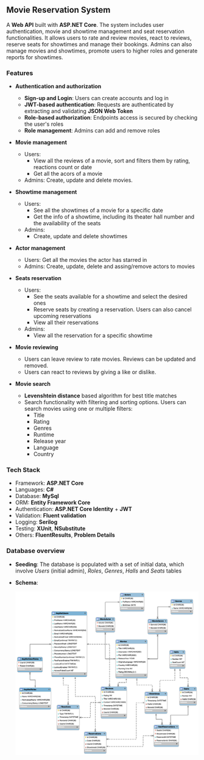 ## Movie Reservation System
A **Web API** built with **ASP.NET Core**. The system includes user authentication, movie and showtime management and seat reservation functionalities. It allows users to rate and review movies, react to reviews, reserve seats for showtimes and manage their bookings. Admins can also manage movies and showtimes, promote users to higher roles and generate reports for showtimes.

### Features
- **Authentication and authorization**
    - **Sign-up and Login**: Users can create accounts and log in
    - **JWT-based authentication**: Requests are authenticated by extracting and validating **JSON Web Token**
    - **Role-based authorization**: Endpoints access is secured by checking the user's roles
    - **Role management**: Admins can add and remove roles

- **Movie management**
  - Users:
      - View all the reviews of a movie, sort and filters them by rating, reactions count or date 
      - Get all the acors of a movie
  - Admins: Create, update and delete movies.
  
- **Showtime management**
  - Users:
      - See all the showtimes of a movie for a specific date
      - Get the info of a showtime, including its theater hall number and the availability of the seats
  - Admins:
    - Create, update and delete showtimes

- **Actor management**
  - Users: Get all the movies the actor has starred in
  - Admins: Create, update, delete and assing/remove actors to movies
 
- **Seats reservation**
  - Users:
    - See the seats available for a showtime and select the desired ones
    - Reserve seats by creating a reservation. Users can also cancel upcoming reservations
    - View all their reservations
  - Admins:
    - View all the reservation for a specific showtime
  
- **Movie reviewing**
    - Users can leave review to rate movies. Reviews can be updated and removed.
    - Users can react to reviews by giving a like or dislike.

- **Movie search**
  - **Levenshtein distance** based algorithm for best title matches
  - Search functionality with filtering and sorting options.
    Users can search movies using one or multiple filters:
    - Title
    - Rating
    - Genres
    - Runtime
    - Release year
    - Language
    - Country

### Tech Stack
- Framework: **ASP.NET Core**
- Languages: **C#**
- Database: **MySql**
- ORM: **Entity Framework Core**
- Authentication: **ASP.NET Core Identity** + **JWT**
- Validation: **Fluent validation**
- Logging: **Serilog**
- Testing: **XUnit**, **NSubstitute** 
- Others: **FluentResults**, **Problem Details**

### **Database overview**
- **Seeding**: The database is populated with a set of initial data, which involve _Users_ (initial admin), _Roles_, _Genres_, _Halls_ and _Seats_ tables
- **Schema**:
  
  ![Database schema](/Assets/MovieReservationERD.png) 
